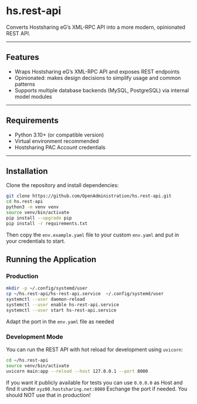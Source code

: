 # hs.rest-api

Converts Hostsharing eG’s XML-RPC API into a more modern, opinionated REST API.

---

## Features

- Wraps Hostsharing eG’s XML-RPC API and exposes REST endpoints
- Opinionated: makes design decisions to simplify usage and common patterns
- Supports multiple database backends (MySQL, PostgreSQL) via internal model modules

---

## Requirements

- Python 3.10+ (or compatible version)
- Virtual environment recommended
- Hostsharing PAC Account credentials

---

## Installation

Clone the repository and install dependencies:

```bash
git clone https://github.com/OpenAdministration/hs.rest-api.git
cd hs.rest-api
python3 -m venv venv
source venv/bin/activate
pip install --upgrade pip
pip install -r requirements.txt
```

Then copy the `env.example.yaml` file to your custom `env.yaml` and put in your credentials to start.

## Running the Application

### Production

```bash
mkdir -p ~/.config/systemd/user
cp ~/hs.rest-api/hs-rest-api.service  ~/.config/systemd/user
systemctl --user daemon-reload
systemctl --user enable hs-rest-api.service
systemctl --user start hs-rest-api.service
```
Adapt the port in the `env.yaml` file as needed
### Development Mode

You can run the REST API with hot reload for development using `uvicorn`:

```bash
cd ~/hs.rest-api
source venv/bin/activate
uvicorn main:app --reload --host 127.0.0.1 --port 8000
```

If you want it publicly available for tests you can use `0.0.0.0` as Host and find it under `xyz00.hostsharing.net:8000`
Exchange the port if needed. You should NOT use that in production!





